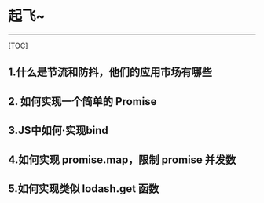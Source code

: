 # 起飞~

------

[TOC]

## 1.什么是节流和防抖，他们的应用市场有哪些

## 2. 如何实现一个简单的 Promise

## 3.JS中如何·实现bind

## 4.如何实现 promise.map，限制 promise 并发数

## 5.如何实现类似 lodash.get 函数